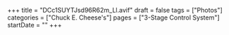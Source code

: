 +++
title = "DCc1SUYTJsd96R62m_Ll.avif"
draft = false
tags = ["Photos"]
categories = ["Chuck E. Cheese's"]
pages = ["3-Stage Control System"]
startDate = ""
+++
